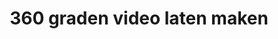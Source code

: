 ---
title: 360 graden video laten maken
slug: 360-graden-video-laten-maken
draft: false
color: blue
seo:
  title: 360 graden video laten maken | Door Phil & Flo Videomarketing
  description: 360 graden video laten maken | Unieke content ✔ Opvallend verhaal ✔ VR Animatie, VR video ✔ voor alle branches inzetbaar. Bel ons nu 085 - 273 8331
blocks:
  - type: hero_block
    content: Wil jij jouw bezoekers een levensechte ervaring bieden vanuit de luie
      stoel? Wil jij echt voorlopen op je concurrenten? Dan is een 360 graden
      video laten maken voor jou op de oplossing. Phil & Flo is specialist in
      het maken van 360 graden video’s en VR animaties, wij helpen je graag met
      het onderzoeken van de mogelijkheden.
    title: "***360 graden video*** laten maken door Phil & Flo"
    displaymedia: youtube_video
    youtube:
      id: whTY-lLc2Tc
  - type: content_block
    align: left
    content: >-
      ### Hoe werkt een ***360 graden video***?


      Bij deze video wordt een virtuele 3D omgeving gebouwd, waarin een virtuele camera wordt geplaatst. Daarna wordt er een grote animatie van deze film gemaakt. Door gebruik te maken van een muis, toetsenbord of het scherm op je mobiel kan je door de 360 graden video kijken. De echte VR ervaring creëer je met behulp van een VR bril zoals de Oculus. Door de bewegingen van je hoofd kijk je rond in de 360 graden video, net zoals in het dagelijkse leven.
    youtube:
      id: 0ljMPjPQjRI
    displaymedia: youtube_video
  - type: content_block
    content: >-
      ### Mogelijkheden van een ***360 graden video***


      Er zijn oneindige creatieve mogelijkheden voor een 360 graden film. Om je van inspiratie te voorzien leggen we je graag wat voorbeelden uit. Heb je zelf een ander idee in gedachten? Leg het aan ons voor en wij komen graag met een voorstel. De mogelijkheden zijn oneindig.
    align: right
    displaymedia: image
    image:
      source: images/aron-3d-animatie_hu198473c553df0dccbbe8a93d1eb1fb38_183067_930x500_fill_q75_box_center.jpg
      alt: Aron bij Phil & Flo
  - type: content_block
    align: left
    content: >-
      ### 360 graden video voor ***educatie***


      Met een VR video is het mogelijk om kinderen spelenderwijs te laten leren, dit is natuurlijk altijd beter dan het lezen uit een boekje. Een 360 graden video is niet alleen geschikt voor kleine kinderen, maar ook voor de oudere student.  Een gemiddeld mens onthoudt 10% wat het hoort, 20% van wat het leest en maar liefst 90% van wat het ervaart. Dit zorgt ervoor dat een 360 graden video zeer effectief is. Wil je als school echt effectief kennis overdragen? Dan is een 360 graden video de oplossing.
    displaymedia: custom_video
    video:
      source_mp4: https://video.philenflo.nl/video/Coornhert-opendag-film2-Phil-en-Flo.mp4
      autoplay: true
  - type: content_block
    align: right
    content: >-
      ### 360 graden video voor de ***medische wereld***


      Ook in de medische wereld is een 360 graden video de toekomst. Je kan onder andere artsen beter opleiden door een VR video. Een student geneeskunde kan een operatie ontelbare keren meemaken voordat hij zelf gaat opereren. Dit zorgt voor veel minder medische fouten. Kijkoperaties kunnen worden nagebootst en door het besturen van virtuele instrumenten kan men handelingen oefenen. Voornamelijk dankzij het trainen van de oog-hand coördinatie kunnen artsen zich goed voorbereiden op een operatie.
    displaymedia: custom_video
    video:
      source_mp4: https://video.philenflo.nl/video/UMCG-Phil-en-Flo-website-source.mp4
      autoplay: true
  - type: content_block
    align: left
    content: >-
      ## ***Vandaag*** nog alles weten over een 360 graden video?


      Een 360 graden video is de nieuwe manier om klanten, leerlingen of partners wat te laten ervaren of meemaken. Ben je nieuwsgierig naar de mogelijkheden van een 360 graden video? Kom snel met ons in contact en kom vandaag alles nog te weten over de oneindige wereld van 360 graden video’s. Beleef bij ons in de VR Room de ervaring van Virtual Reality!
    cta:
      url: /contact/
      text: Contact opnemen
      type: button
    displaymedia: custom_video
    video:
      source_mp4: ""
      autoplay: true
      source_webm: https://video.philenflo.nl/video/Alfen-Smart-Charging-Network-Philenflo.webm
  - type: contact_block
    contacts:
      - peter-de-graaf
---